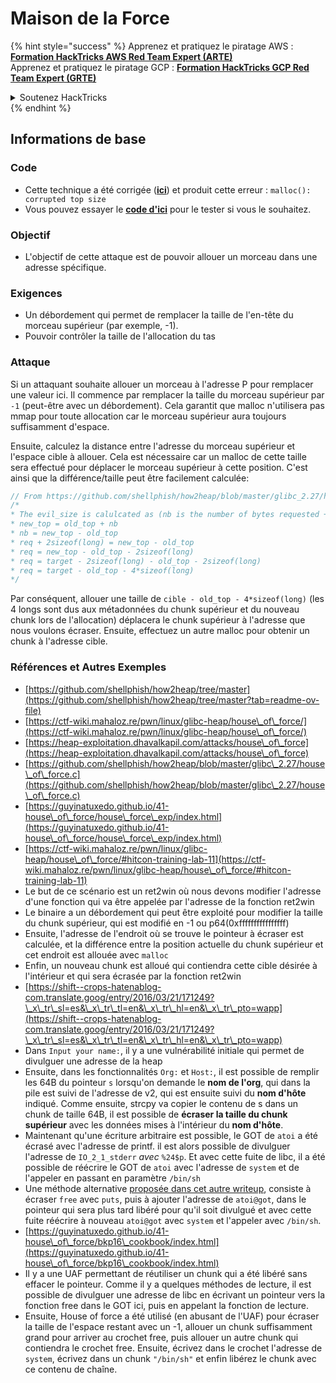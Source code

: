 # Maison de la Force



{% hint style="success" %}
Apprenez et pratiquez le piratage AWS :<img src="/.gitbook/assets/arte.png" alt="" data-size="line">[**Formation HackTricks AWS Red Team Expert (ARTE)**](https://training.hacktricks.xyz/courses/arte)<img src="/.gitbook/assets/arte.png" alt="" data-size="line">\
Apprenez et pratiquez le piratage GCP : <img src="/.gitbook/assets/grte.png" alt="" data-size="line">[**Formation HackTricks GCP Red Team Expert (GRTE)**<img src="/.gitbook/assets/grte.png" alt="" data-size="line">](https://training.hacktricks.xyz/courses/grte)

<details>

<summary>Soutenez HackTricks</summary>

* Consultez les [**plans d'abonnement**](https://github.com/sponsors/carlospolop)!
* **Rejoignez le** 💬 [**groupe Discord**](https://discord.gg/hRep4RUj7f) ou le [**groupe Telegram**](https://t.me/peass) ou **suivez-nous** sur **Twitter** 🐦 [**@hacktricks\_live**](https://twitter.com/hacktricks\_live)**.**
* **Partagez des astuces de piratage en soumettant des PR aux** [**HackTricks**](https://github.com/carlospolop/hacktricks) et [**HackTricks Cloud**](https://github.com/carlospolop/hacktricks-cloud) github repos.

</details>
{% endhint %}

## Informations de base

### Code

* Cette technique a été corrigée ([**ici**](https://sourceware.org/git/?p=glibc.git;a=commitdiff;h=30a17d8c95fbfb15c52d1115803b63aaa73a285c)) et produit cette erreur : `malloc(): corrupted top size`
* Vous pouvez essayer le [**code d'ici**](https://guyinatuxedo.github.io/41-house\_of\_force/house\_force\_exp/index.html) pour le tester si vous le souhaitez.

### Objectif

* L'objectif de cette attaque est de pouvoir allouer un morceau dans une adresse spécifique.

### Exigences

* Un débordement qui permet de remplacer la taille de l'en-tête du morceau supérieur (par exemple, -1).
* Pouvoir contrôler la taille de l'allocation du tas

### Attaque

Si un attaquant souhaite allouer un morceau à l'adresse P pour remplacer une valeur ici. Il commence par remplacer la taille du morceau supérieur par `-1` (peut-être avec un débordement). Cela garantit que malloc n'utilisera pas mmap pour toute allocation car le morceau supérieur aura toujours suffisamment d'espace.

Ensuite, calculez la distance entre l'adresse du morceau supérieur et l'espace cible à allouer. Cela est nécessaire car un malloc de cette taille sera effectué pour déplacer le morceau supérieur à cette position. C'est ainsi que la différence/taille peut être facilement calculée:
```c
// From https://github.com/shellphish/how2heap/blob/master/glibc_2.27/house_of_force.c#L59C2-L67C5
/*
* The evil_size is calulcated as (nb is the number of bytes requested + space for metadata):
* new_top = old_top + nb
* nb = new_top - old_top
* req + 2sizeof(long) = new_top - old_top
* req = new_top - old_top - 2sizeof(long)
* req = target - 2sizeof(long) - old_top - 2sizeof(long)
* req = target - old_top - 4*sizeof(long)
*/
```
Par conséquent, allouer une taille de `cible - old_top - 4*sizeof(long)` (les 4 longs sont dus aux métadonnées du chunk supérieur et du nouveau chunk lors de l'allocation) déplacera le chunk supérieur à l'adresse que nous voulons écraser. Ensuite, effectuez un autre malloc pour obtenir un chunk à l'adresse cible.

### Références et Autres Exemples

* [https://github.com/shellphish/how2heap/tree/master](https://github.com/shellphish/how2heap/tree/master?tab=readme-ov-file)
* [https://ctf-wiki.mahaloz.re/pwn/linux/glibc-heap/house\_of\_force/](https://ctf-wiki.mahaloz.re/pwn/linux/glibc-heap/house\_of\_force/)
* [https://heap-exploitation.dhavalkapil.com/attacks/house\_of\_force](https://heap-exploitation.dhavalkapil.com/attacks/house\_of\_force)
* [https://github.com/shellphish/how2heap/blob/master/glibc\_2.27/house\_of\_force.c](https://github.com/shellphish/how2heap/blob/master/glibc\_2.27/house\_of\_force.c)
* [https://guyinatuxedo.github.io/41-house\_of\_force/house\_force\_exp/index.html](https://guyinatuxedo.github.io/41-house\_of\_force/house\_force\_exp/index.html)
* [https://ctf-wiki.mahaloz.re/pwn/linux/glibc-heap/house\_of\_force/#hitcon-training-lab-11](https://ctf-wiki.mahaloz.re/pwn/linux/glibc-heap/house\_of\_force/#hitcon-training-lab-11)
* Le but de ce scénario est un ret2win où nous devons modifier l'adresse d'une fonction qui va être appelée par l'adresse de la fonction ret2win
* Le binaire a un débordement qui peut être exploité pour modifier la taille du chunk supérieur, qui est modifié en -1 ou p64(0xffffffffffffffff)
* Ensuite, l'adresse de l'endroit où se trouve le pointeur à écraser est calculée, et la différence entre la position actuelle du chunk supérieur et cet endroit est allouée avec `malloc`
* Enfin, un nouveau chunk est alloué qui contiendra cette cible désirée à l'intérieur et qui sera écrasée par la fonction ret2win
* [https://shift--crops-hatenablog-com.translate.goog/entry/2016/03/21/171249?\_x\_tr\_sl=es&\_x\_tr\_tl=en&\_x\_tr\_hl=en&\_x\_tr\_pto=wapp](https://shift--crops-hatenablog-com.translate.goog/entry/2016/03/21/171249?\_x\_tr\_sl=es&\_x\_tr\_tl=en&\_x\_tr\_hl=en&\_x\_tr\_pto=wapp)
* Dans `Input your name:`, il y a une vulnérabilité initiale qui permet de divulguer une adresse de la heap
* Ensuite, dans les fonctionnalités `Org:` et `Host:`, il est possible de remplir les 64B du pointeur `s` lorsqu'on demande le **nom de l'org**, qui dans la pile est suivi de l'adresse de v2, qui est ensuite suivi du **nom d'hôte** indiqué. Comme ensuite, strcpy va copier le contenu de s dans un chunk de taille 64B, il est possible de **écraser la taille du chunk supérieur** avec les données mises à l'intérieur du **nom d'hôte**.
* Maintenant qu'une écriture arbitraire est possible, le GOT de `atoi` a été écrasé avec l'adresse de printf. il est alors possible de divulguer l'adresse de `IO_2_1_stderr` _avec_ `%24$p`. Et avec cette fuite de libc, il a été possible de réécrire le GOT de `atoi` avec l'adresse de `system` et de l'appeler en passant en paramètre `/bin/sh`
* Une méthode alternative [proposée dans cet autre writeup](https://ctf-wiki.mahaloz.re/pwn/linux/glibc-heap/house\_of\_force/#2016-bctf-bcloud), consiste à écraser `free` avec `puts`, puis à ajouter l'adresse de `atoi@got`, dans le pointeur qui sera plus tard libéré pour qu'il soit divulgué et avec cette fuite réécrire à nouveau `atoi@got` avec `system` et l'appeler avec `/bin/sh`.
* [https://guyinatuxedo.github.io/41-house\_of\_force/bkp16\_cookbook/index.html](https://guyinatuxedo.github.io/41-house\_of\_force/bkp16\_cookbook/index.html)
* Il y a une UAF permettant de réutiliser un chunk qui a été libéré sans effacer le pointeur. Comme il y a quelques méthodes de lecture, il est possible de divulguer une adresse de libc en écrivant un pointeur vers la fonction free dans le GOT ici, puis en appelant la fonction de lecture.
* Ensuite, House of force a été utilisé (en abusant de l'UAF) pour écraser la taille de l'espace restant avec un -1, allouer un chunk suffisamment grand pour arriver au crochet free, puis allouer un autre chunk qui contiendra le crochet free. Ensuite, écrivez dans le crochet l'adresse de `system`, écrivez dans un chunk `"/bin/sh"` et enfin libérez le chunk avec ce contenu de chaîne.
